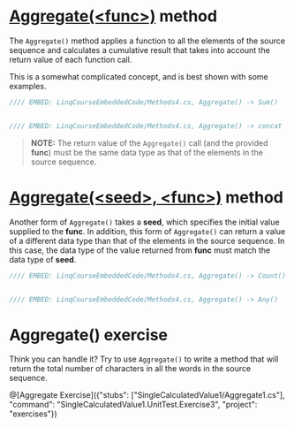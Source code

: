 # [Aggregate(&lt;func&gt;)](https://msdn.microsoft.com/en-us/library/bb548651%28v=vs.110%29.aspx) method
The `Aggregate()` method applies a function to all the elements of the source sequence and calculates a cumulative result that takes into account the return value of each function call.

This is a somewhat complicated concept, and is best shown with some examples.

```csharp
//// EMBED: LinqCourseEmbeddedCode/Methods4.cs, Aggregate() -> Sum()


//// EMBED: LinqCourseEmbeddedCode/Methods4.cs, Aggregate() -> concat
```

> **NOTE:** The return value of the `Aggregate()` call (and the provided **func**) must be the same data type as that of the elements in the source sequence.

# [Aggregate(&lt;seed&gt;, &lt;func&gt;)](https://msdn.microsoft.com/en-us/library/bb549218%28v=vs.110%29.aspx) method
Another form of `Aggregate()` takes a **seed**, which specifies the initial value supplied to the **func**. In addition, this form of `Aggregate()` can return a value of a different data type than that of the elements in the source sequence. In this case, the data type of the value returned from **func** must match the data type of **seed**.

```csharp
//// EMBED: LinqCourseEmbeddedCode/Methods4.cs, Aggregate() -> Count()


//// EMBED: LinqCourseEmbeddedCode/Methods4.cs, Aggregate() -> Any()
```

# Aggregate() exercise
Think you can handle it? Try to use `Aggregate()` to write a method that will return the total number of characters in all the words in the source sequence.

@[Aggregate Exercise]({"stubs": ["SingleCalculatedValue1/Aggregate1.cs"], "command": "SingleCalculatedValue1.UnitTest.Exercise3", "project": "exercises"})
